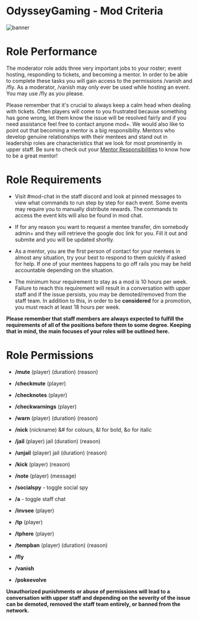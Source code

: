# OdysseyGaming - Mod Criteria
![banner](https://cdn.discordapp.com/attachments/296281857232732161/923334684493119498/unknown.png)
# Role Performance

The moderator role adds three very important jobs to your roster; event hosting, responding to tickets, and becoming a mentor. In order to be able to complete these tasks you will gain access to the permissions /vanish and /fly. As a moderator, /vanish may only ever be used while hosting an event. You may use /fly as you please.

Please remember that it's crucial to always keep a calm head when dealing with tickets. Often players will come to you frustrated because something has gone wrong, let them know the issue will be resolved fairly and if you need assistance feel free to contact anyone mod+. We would also like to point out that becoming a mentor is a big responsiblity. Mentors who develop genuine relationships with their mentees and stand out in leadership roles are characteristics that we look for most prominently in upper staff. Be sure to check out your [Mentor Responsibilities](https://github.com/MrPazzo/OdysseyGaming/blob/main/Pages/Mentor%20Responsibilities.md) to know how to be a great mentor!

# Role Requirements 

- Visit #mod-chat in the staff discord and look at pinned messages to view what commands to run step by step for each event. Some events may require you to manually distribute rewards. The commands to access the event kits will also be found in mod chat.

- If for any reason you want to request a mentee transfer, dm somebody admin+ and they will retrieve the google doc link for you. Fill it out and submite and you will be updated shortly.

- As a mentor, you are the first person of contact for your mentees in almost any situation, try your best to respond to them quickly if asked for help. If one of your mentees happens to go off rails you may be held accountable depending on the situation. 

- The minimum hour requirement to stay as a mod is 10 hours per week. Failure to reach this requirement will result in a conversation with upper staff and if the issue persists, you may be demoted/removed from the staff team. In addition to this, in order to be **considered** for a promotion, you must reach at least 18 hours per week.

**Please remember that staff members are always expected to fulfill the requirements of all of the positions before them to some degree. Keeping that in mind, the main focuses of your roles will be outlined here.**

# Role Permissions

- **/mute** (player) (duration) (reason)

- **/checkmute** (player)

- **/checknotes** (player)

- **/checkwarnings** (player) 

- **/warn** (player) (duration) (reason)

- **/nick** (nickname) &# for colours, &l for bold, &o for italic

- **/jail** (player) jail (duration) (reason)

- **/unjail** (player) jail (duration) (reason)

- **/kick** (player) (reason)

- **/note** (player) (message)

- **/socialspy** - toggle social spy

- **/a** - toggle staff chat

- **/invsee** (player)

- **/tp** (player)

- **/tphere** (player)

- **/tempban** (player) (duration) (reason)

- **/fly**

- **/vanish** 

- **/pokeevolve**


**Unauthorized punishments or abuse of permissions will lead to a conversation with upper staff and depending on the severity of the issue can be demoted, removed the staff team                                                                  entirely, or banned from the network.**
